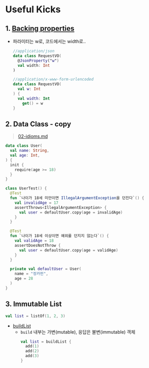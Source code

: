 # Useful Kicks

## 1. [Backing properties](https://kotlinlang.org/docs/properties.html#backing-properties)
- 파라미터는 w로, 코드에서는 width로..
    ```kotlin
    //application/json
    data class RequestVO(
      @JsonProperty("w")
      val width: Int
    )

    //application/x-www-form-urlencoded
    data class RequestVO(
      val w: Int
    ) {
      val width: Int
        get() = w
    }
    ```

## 2. Data Class - copy
> [02-idioms.md](02-idioms.md)
```kotlin
data class User(
  val name: String,
  val age: Int,
) {
  init {
    require(age >= 18)
  }
}
```
```kotlin
class UserTest() {
  @Test
  fun `나이가 18세 미만이면 IllegalArgumentException을 던진다`() {
    val invalidAge = 17
    assertThrows<IllegalArgumentException> {
      val user = defaultUser.copy(age = invalidAge)
    }
  }

  @Test
  fun `나이가 18세 이상이면 예외를 던지지 않는다`() {
    val validAge = 18
    assertDoesNotThrow {
      val user = defaultUser.copy(age = validAge)
    }
  }

  private val defaultUser = User(
    name = "정카펀",
    age = 28
  )
}
```

## 3. Immutable List
```kotlin
val list = listOf(1, 2, 3)
```
- [buildList](https://kotlinlang.org/api/core/kotlin-stdlib/kotlin.collections/build-list.html)
  + `build` 내부는 가변(mutable), 응답은 불변(immutable) 객체
    ```kotlin
    val list = buildList {
      add(1)
      add(2)
      add(3)
    }
    ```
